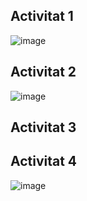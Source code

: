## Activitat 1

![image](https://user-images.githubusercontent.com/114908591/235844990-848d6dfb-bc4f-4cbf-a010-845e1f5687c2.png)

## Activitat 2

![image](https://user-images.githubusercontent.com/114908591/235846070-b850c8ef-a2be-4778-a2f6-20fb7e4c3112.png)

## Activitat 3

## Activitat 4
![image](https://user-images.githubusercontent.com/114908591/235856716-6b54847a-13ac-48c2-bb78-1a9300457e54.png)
